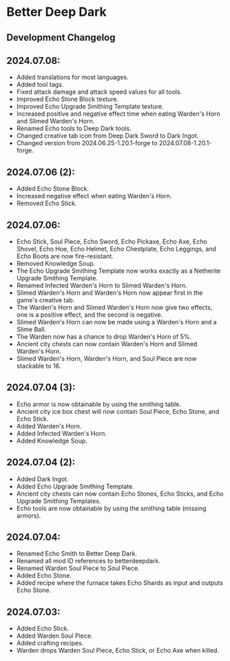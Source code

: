 # Better Deep Dark
## Development Changelog

## 2024.07.08:
- Added translations for most languages.
- Added tool tags.
- Fixed attack damage and attack speed values for all tools.
- Improved Echo Stone Block texture.
- Improved Echo Upgrade Smithing Template texture.
- Increased positive and negative effect time when eating Warden's Horn and Slimed Warden's Horn.
- Renamed Echo tools to Deep Dark tools.
- Changed creative tab icon from Deep Dark Sword to Dark Ingot.
- Changed version from 2024.06.25-1.20.1-forge to 2024.07.08-1.20.1-forge.

## 2024.07.06 (2):
- Added Echo Stone Block.
- Increased negative effect when eating Warden's Horn.
- Removed Echo Stick.

## 2024.07.06:
- Echo Stick, Soul Piece, Echo Sword, Echo Pickaxe, Echo Axe, Echo Shovel, Echo Hoe, Echo Helmet, Echo Chestplate, Echo Leggings, and Echo Boots are now fire-resistant.
- Removed Knowledge Soup.
- The Echo Upgrade Smithing Template now works exactly as a Netherite Upgrade Smithing Template.
- Renamed Infected Warden's Horn to Slimed Warden's Horn.
- Slimed Warden's Horn and Warden's Horn now appear first in the game's creative tab.
- The Warden's Horn and Slimed Warden's Horn now give two effects, one is a positive effect, and the second is negative.
- Slimed Warden's Horn can now be made using a Warden's Horn and a Slime Ball.
- The Warden now has a chance to drop Warden's Horn of 5%.
- Ancient city chests can now contain Warden's Horn and Slimed Warden's Horn.
- Slimed Warden's Horn, Warden's Horn, and Soul Piece are now stackable to 16.

## 2024.07.04 (3):
- Echo armor is now obtainable by using the smithing table.
- Ancient city ice box chest will now contain Soul Piece, Echo Stone, and Echo Stick.
- Added Warden's Horn.
- Added Infected Warden's Horn.
- Added Knowledge Soup.

## 2024.07.04 (2):
- Added Dark Ingot.
- Added Echo Upgrade Smithing Template.
- Ancient city chests can now contain Echo Stones, Echo Sticks, and Echo Upgrade Smithing Templates.
- Echo tools are now obtainable by using the smithing table (missing armors).

## 2024.07.04:
- Renamed Echo Smith to Better Deep Dark.
- Renamed all mod ID references to betterdeepdark.
- Renamed Warden Soul Piece to Soul Piece.
- Added Echo Stone.
- Added recipe where the furnace takes Echo Shards as input and outputs Echo Stone.

## 2024.07.03:
- Added Echo Stick.
- Added Warden Soul Piece.
- Added crafting recipes.
- Warden drops Warden Soul Piece, Echo Stick, or Echo Axe when killed.